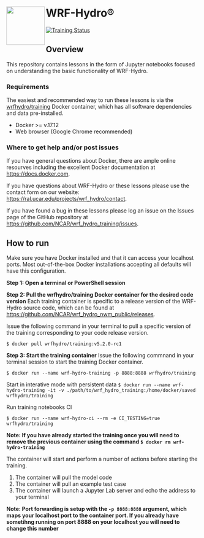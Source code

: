 #  WRF-Hydro® <img src="https://ral.ucar.edu/sites/default/files/public/wrf_hydro_symbol_logo_2017_09_150pxby63px.png" width=100 align="left" />

[![Training Status](https://github.com/NCAR/wrf_hydro_training/actions/workflows/training-ci.yml/badge.svg?branch=main)](https://github.com/NCAR/wrf_hydro_training/actions/workflows/training-ci.yml)

## Overview
This repository contains lessons in the form of Jupyter notebooks focused on understanding the basic functionality of WRF-Hydro.

### Requirements
The easiest and recommended way to run these lessons is via the [wrfhydro/training](https://hub.docker.com/r/wrfhydro/training/) Docker container, which has all software dependencies and data pre-installed.

* Docker >= v.17.12
* Web browser (Google Chrome recommended)

### Where to get help and/or post issues
If you have general questions about Docker, there are ample online resourves including the excellent Docker documentation at https://docs.docker.com.

If you have questions about WRF-Hydro or these lessons please use the contact form on our website: https://ral.ucar.edu/projects/wrf_hydro/contact.

If you have found a bug in these lessons please log an issue on the Issues page of the GitHub repository at https://github.com/NCAR/wrf_hydro_training/issues.


## How to run
Make sure you have Docker installed and that it can access your localhost ports. Most out-of-the-box Docker installations accepting all defaults will have this configuration.

**Step 1: Open a terminal or PowerShell session**

**Step 2: Pull the wrfhydro/training Docker container for the desired code version**
Each training container is specific to a release version of the WRF-Hydro source code, which can be found at https://github.com/NCAR/wrf_hydro_nwm_public/releases.

Issue the following command in your terminal to pull a specific version of the training corresponding to your code release version.

`$ docker pull wrfhydro/training:v5.2.0-rc1`

**Step 3: Start the training container**
Issue the following commnand in your terminal session to start the training Docker container.

`$ docker run --name wrf-hydro-training -p 8888:8888 wrfhydro/training`

Start in interative mode with persistent data
`$ docker run --name wrf-hydro-training -it -v ./path/to/wrf_hydro_training:/home/docker/saved wrfhydro/training`

Run training notebooks CI

`$ docker run --name wrf-hydro-ci --rm -e CI_TESTING=true wrfhydro/training`

**Note: If you have already started the training once you will need to remove the previous container using the command
`$ docker rm wrf-hydro-training`**

The container will start and perform a number of actions before starting the training.

1. The container will pull the model code
2. The container will pull an example test case
3. The container will launch a Jupyter Lab server and echo the address to your terminal

**Note: Port forwarding is setup with the `-p 8888:8888` argument, which maps your localhost port to the container port. If you already have sometihng running on port 8888 on your localhost you will need to change this number**
